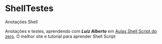 # ShellTestes
Anotações Shell

Anotações e testes, aprendendo com ***Luiz Alberto*** em [Aulas Shell Script do zero](https://linuxdicasesuporte.blogspot.com/2013/09/aulas-shell-script-do-zero-com-luiz.html). O melhor site e tutorial para aprender Shell Script
